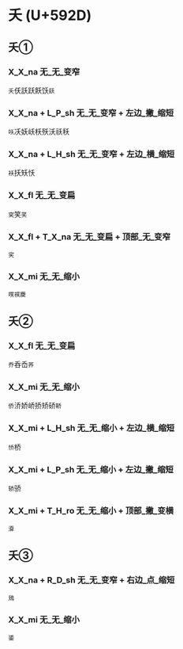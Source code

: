 # 夭 (U+592D)

## 夭①

### X_X_na 无_无_变窄
`夭`仸訞跃飫饫`镺`

### X_X_na + L_P_sh 无_无_变窄 + 左边_撇_缩短
`㕭`㓇妖岆枖殀沃祅秗

### X_X_na + L_H_sh 无_无_变窄 + 左边_横_缩短
`袄`扷矨㤇

### X_X_fl 无_无_变扁
`穾`笑`芺`

### X_X_fl + T_X_na 无_无_变扁 + 顶部_无_变窄
`宎`

### X_X_mi 无_无_缩小
`㗛䄏䴠`

## 夭②

### X_X_fl 无_无_变扁
`乔`呑岙`荞`

### X_X_mi 无_无_缩小
`侨`㳢娇峤挢矫硚`鞒`

### X_X_mi + L_H_sh 无_无_缩小 + 左边_横_缩短
`㤭`桥

### X_X_mi + L_P_sh 无_无_缩小 + 左边_撇_缩短
`轿`骄

### X_X_mi + T_H_ro 无_无_缩小 + 顶部_撇_变横
`㴁`

## 夭③

### X_X_na + R_D_sh 无_无_变窄 + 右边_点_缩短
`鴁`

### X_X_mi 无_无_缩小
`鋈`
